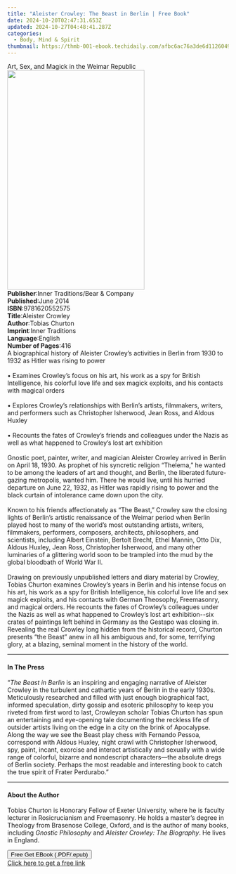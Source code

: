 ```yaml
---
title: "Aleister Crowley: The Beast in Berlin | Free Book"
date: 2024-10-20T02:47:31.653Z
updated: 2024-10-27T04:48:41.287Z
categories:
  - Body, Mind & Spirit
thumbnail: https://thmb-001-ebook.techidaily.com/afbc6ac76a3de6d1126049bed9e38ab45b68b29d94677b6f8516bac588bf2af9.jpg
---
```

<main id="book-container">
  <div class="flex flex-col">
    <div class="book-brief flex-1 py-6 px-4 sm:p-6 md:py-10 md:px-8">
      <!-- brief-->
      <div class="book-brief-main">
        Art, Sex, and Magick in the Weimar Republic
      </div>
    </div>
    <div
      class="book-meta-info flex-1 grid gap-4 col-start-1 col-end-3 row-start-1 sm:mb-6 sm:grid-cols-4 lg:gap-6 lg:col-start-2 lg:row-end-6 lg:row-span-6 lg:mb-0"
    >
      <div
        class="book-meta-info-left place-content-center mt-4 p-4 text-sm leading-6 col-start-2 col-span-2 dark:text-slate-400"
      >
        <img
          class="w-full h-500 object-cover rounded-lg sm:h-255 sm:col-span-2 lg:col-span-full"
          src="https://img-001-ebook.techidaily.com/6203c81b9e510aeca666fccc8a17cf5998e354397ae1fab689b7b01f5dad5c41.jpg"
          alt=""
          width="312"
          height="500"
        />
      </div>
      <div
        class="book-meta-info-right mt-2 col-start-1 row-start-2 col-span-3 self-center"
      >
        <!-- meta data  -->
        <div class="flex flex-col px-4 md:px-8">
          <div class="flex-1">
            <strong>Publisher</strong>:<span class="px-2"
              >Inner Traditions/Bear &amp; Company</span
            >
          </div>
          <div class="flex-1">
            <strong>Published</strong>:<span class="px-2">June 2014</span>
          </div>
          <div class="flex-1">
            <strong>ISBN</strong>:<span class="px-2">9781620552575</span>
          </div>
          <div class="flex-1">
            <strong>Title</strong>:<span class="px-2">Aleister Crowley</span>
          </div>
          <div class="flex-1">
            <strong>Author</strong>:<span class="px-2">Tobias Churton</span>
          </div>
          <div class="flex-1">
            <strong>Imprint</strong>:<span class="px-2">Inner Traditions</span>
          </div>
          <div class="flex-1">
            <strong>Language</strong>:<span class="px-2">English</span>
          </div>
          <div class="flex-1">
            <strong>Number of Pages</strong>:<span class="px-2">416</span>
          </div>
        </div>
      </div>
    </div>
    <div class="book-description flex-1 py-6 px-4 sm:p-6 md:py-10 md:px-8">
      <div class="book-description-main">
        <div accordion-content="" id="description">
          A biographical history of Aleister Crowley’s activities in Berlin from
          1930 to 1932 as Hitler was rising to power <br />
          <br />• Examines Crowley’s focus on his art, his work as a spy for
          British Intelligence, his colorful love life and sex magick exploits,
          and his contacts with magical orders <br />
          <br />• Explores Crowley’s relationships with Berlin’s artists,
          filmmakers, writers, and performers such as Christopher Isherwood,
          Jean Ross, and Aldous Huxley <br />
          <br />• Recounts the fates of Crowley’s friends and colleagues under
          the Nazis as well as what happened to Crowley’s lost art exhibition
          <br />
          <br />Gnostic poet, painter, writer, and magician Aleister Crowley
          arrived in Berlin on April 18, 1930. As prophet of his syncretic
          religion “Thelema,” he wanted to be among the leaders of art and
          thought, and Berlin, the liberated future-gazing metropolis, wanted
          him. There he would live, until his hurried departure on June 22,
          1932, as Hitler was rapidly rising to power and the black curtain of
          intolerance came down upon the city. <br />
          <br />Known to his friends affectionately as “The Beast,” Crowley saw
          the closing lights of Berlin’s artistic renaissance of the Weimar
          period when Berlin played host to many of the world’s most outstanding
          artists, writers, filmmakers, performers, composers, architects,
          philosophers, and scientists, including Albert Einstein, Bertolt
          Brecht, Ethel Mannin, Otto Dix, Aldous Huxley, Jean Ross, Christopher
          Isherwood, and many other luminaries of a glittering world soon to be
          trampled into the mud by the global bloodbath of World War II. <br />
          <br />Drawing on previously unpublished letters and diary material by
          Crowley, Tobias Churton examines Crowley’s years in Berlin and his
          intense focus on his art, his work as a spy for British Intelligence,
          his colorful love life and sex magick exploits, and his contacts with
          German Theosophy, Freemasonry, and magical orders. He recounts the
          fates of Crowley’s colleagues under the Nazis as well as what happened
          to Crowley’s lost art exhibition--six crates of paintings left behind
          in Germany as the Gestapo was closing in. Revealing the real Crowley
          long hidden from the historical record, Churton presents “the Beast”
          anew in all his ambiguous and, for some, terrifying glory, at a
          blazing, seminal moment in the history of the world.
        </div>
        <div class="accordion-fader"></div>
      </div>
    </div>
    <div class="book-excerpts flex-1 py-6 px-4 sm:p-6 md:py-10 md:px-8">
      <!-- excerpts-->
      <div class="book-excerpts-main">
        <hr />
        <h4 class="placeholder placeholder-heading">
          <span>In The Press</span>
        </h4>
        <p>
          “<i>The Beast in Berlin</i> is an inspiring and engaging narrative of
          Aleister Crowley in the turbulent and cathartic years of Berlin in the
          early 1930s. Meticulously researched and filled with just enough
          biographical fact, informed speculation, dirty gossip and esoteric
          philosophy to keep you riveted from first word to last, Crowleyan
          scholar Tobias Churton has spun an entertaining and eye-opening tale
          documenting the reckless life of outsider artists living on the edge
          in a city on the brink of Apocalypse. Along the way we see the Beast
          play chess with Fernando Pessoa, correspond with Aldous Huxley, night
          crawl with Christopher Isherwood, spy, paint, incant, exorcise and
          interact artistically and sexually with a wide range of colorful,
          bizarre and nondescript characters—the absolute dregs of Berlin
          society. Perhaps the most readable and interesting book to catch the
          true spirit of Frater Perdurabo.”
        </p>
      </div>
    </div>
    <div class="book-about-author flex-1 py-6 px-4 sm:p-6 md:py-10 md:px-8">
      <!-- about author-->
      <div class="book-main-author-main">
        <hr />
        <h4 class="placeholder placeholder-heading">
          <span>About the Author</span>
        </h4>
        <p>
          Tobias Churton is Honorary Fellow of Exeter University, where he is
          faculty lecturer in Rosicrucianism and Freemasonry. He holds a
          master’s degree in Theology from Brasenose College, Oxford, and is the
          author of many books, including <i>Gnostic Philosophy</i> and
          <i>Aleister Crowley: The Biography</i>. He lives in England.
        </p>
      </div>
    </div>
    <div class="book-free-get flex-1 py-6 px-4 sm:p-6 md:py-10 md:px-8">
      <button
        id="btn-free-get"
        class="bg-blue-500 hover:bg-blue-700 text-white font-bold py-2 px-4 rounded"
      >
        Free Get EBook (.PDF/.epub)
      </button>
      <div id="countdown-display" class="px-2 text-lg mt-2"></div>
      <a
        id="free-link"
        class="hidden bg-blue-500 hover:bg-blue-700 text-white font-bold py-2 px-4 rounded"
        href="https://www.ebooks.com/en-us/book/95782192/aleister-crowley-the-beast-in-berlin/tobias-churton/"
        target="_blank"
        >Click here to get a free link</a
      >
    </div>
    <script>
      let countdownTime = 0;
      let countdownInterval = null;
      document
        .getElementById('btn-free-get')
        .addEventListener('click', startCountdown);
      function startCountdown() {
        countdownTime = new Date().getTime() + 60000 * 3;
        countdownInterval = setInterval(updateCountdown, 1000);
        document.getElementById('btn-free-get').disabled = true;
        document
          .getElementById('btn-free-get')
          .classList.add('bg-gray-500', 'cursor-not-allowed');
      }
      function updateCountdown() {
        let currentTime = new Date().getTime();
        let timeLeft = countdownTime - currentTime;
        let secondsLeft = Math.floor(timeLeft / 1000);
        document.getElementById('countdown-display').innerHTML =
          `Remaining time: ${secondsLeft} seconds.`;
        if (secondsLeft <= 0) {
          clearInterval(countdownInterval);
          document.getElementById('btn-free-get').classList.add('hidden');
          document.getElementById('free-link').classList.remove('hidden');
          document.getElementById('countdown-display').innerHTML = '';
        }
      }
    </script>
  </div>
</main>

<ins class="adsbygoogle"
      style="display:block"
      data-ad-client="ca-pub-7571918770474297"
      data-ad-slot="8358498916"
      data-ad-format="auto"
      data-full-width-responsive="true"></ins>
    